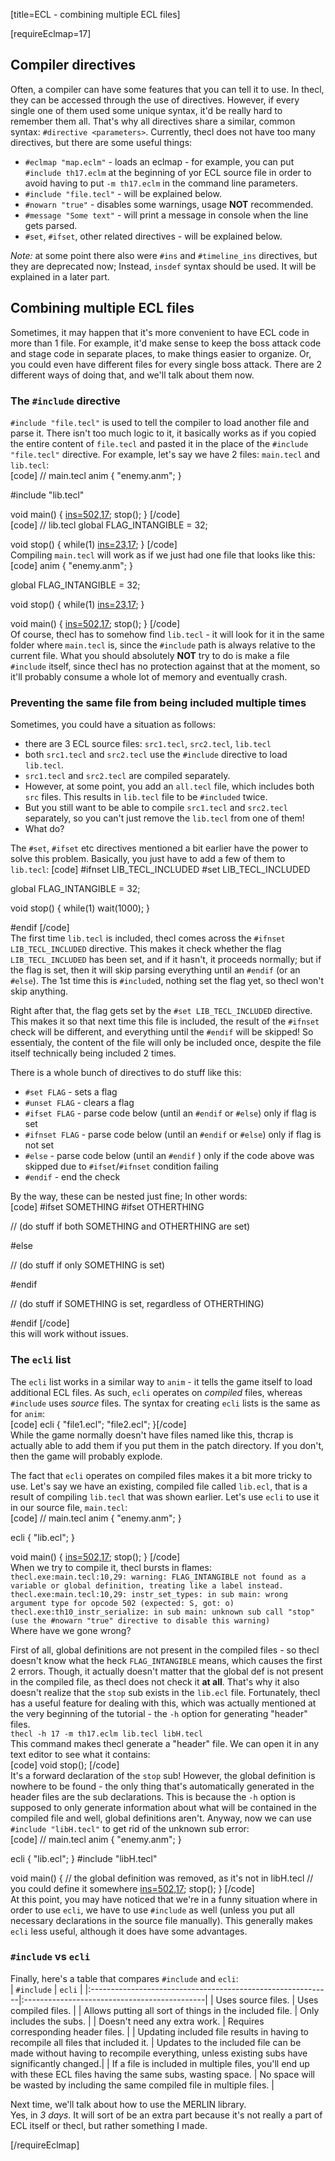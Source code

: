 [title=ECL - combining multiple ECL files]

[requireEclmap=17]
## Compiler directives
Often, a compiler can have some features that you can tell it to use. In thecl, they can be accessed through the use of directives. However, if every single one of them used some unique syntax, it'd be really hard to remember them all. That's why all directives share a similar, common syntax: `#directive <parameters>`. Currently, thecl does not have too many directives, but there are some useful things:  
- `#eclmap "map.eclm"` - loads an eclmap - for example, you can put `#include th17.eclm` at the beginning of yor ECL source file in order to avoid having to put `-m th17.eclm` in the command line parameters.
- `#include "file.tecl"` - will be explained below.
- `#nowarn "true"` - disables some warnings, usage **NOT** recommended.  
- `#message "Some text"` - will print a message in console when the line gets parsed.
- `#set`, `#ifset`, other related directives - will be explained below.

*Note:* at some point there also were `#ins` and `#timeline_ins` directives, but they are deprecated now; Instead, `insdef` syntax should be used. It will be explained in a later part.

## Combining multiple ECL files
Sometimes, it may happen that it's more convenient to have ECL code in more than 1 file. For example, it'd make sense to keep the boss attack code and stage code in separate places, to make things easier to organize. Or, you could even have different files for every single boss attack. There are 2 different ways of doing that, and we'll talk about them now.

### The `#include` directive
`#include "file.tecl"` is used to tell the compiler to load another file and parse it. There isn't too much logic to it, it basically works as if you copied the entire content of `file.tecl` and pasted it in the place of the `#include "file.tecl"` directive. For example, let's say we have 2 files: `main.tecl` and `lib.tecl`:  
[code] // main.tecl
 anim {
     "enemy.anm";
 }
 
 #include "lib.tecl"

 void main() {
     [ins=502,17](FLAG_INTANGIBLE);
     stop();
 } [/code]  
[code] // lib.tecl
 global FLAG_INTANGIBLE = 32;

 void stop() {
     while(1)
        [ins=23,17](1000);
 } [/code]  
Compiling `main.tecl` will work as if we just had one file that looks like this:  
[code] anim {
     "enemy.anm";
 }
 
 global FLAG_INTANGIBLE = 32;

 void stop() {
     while(1)
        [ins=23,17](1000);
 } 

 void main() {
     [ins=502,17](FLAG_INTANGIBLE);
     stop();
 } [/code]  
Of course, thecl has to somehow find `lib.tecl` - it will look for it in the same folder where `main.tecl` is, since the `#include` path is always relative to the current file. What you should absolutely **NOT** try to do is make a file `#include` itself, since thecl has no protection against that at the moment, so it'll probably consume a whole lot of memory and eventually crash. 

### Preventing the same file from being included multiple times
Sometimes, you could have a situation as follows:
- there are 3 ECL source files: `src1.tecl`, `src2.tecl`, `lib.tecl`
- both `src1.tecl` and `src2.tecl` use the `#include` directive to load `lib.tecl`.
- `src1.tecl` and `src2.tecl` are compiled separately.
- However, at some point, you add an `all.tecl` file, which includes both `src` files. This results in `lib.tecl` file to be `#included` twice.
- But you still want to be able to compile `src1.tecl` and `src2.tecl` separately, so you can't just remove the `lib.tecl` from one of them!
- What do?

The `#set`, `#ifset` etc directives mentioned a bit earlier have the power to solve this problem. Basically, you just have to add a few of them to `lib.tecl`:
[code] #ifnset LIB_TECL_INCLUDED
 #set LIB_TECL_INCLUDED
 
 global FLAG_INTANGIBLE = 32;

 void stop() {
     while(1)
        wait(1000);
 } 

 #endif [/code]  
The first time `lib.tecl` is included, thecl comes across the `#ifnset LIB_TECL_INCLUDED` directive. This makes it check whether the flag `LIB_TECL_INCLUDED` has been set, and if it hasn't, it proceeds normally; but if the flag is set, then it will skip parsing everything until an `#endif` (or an `#else`). The 1st time this is `#include`d, nothing set the flag yet, so thecl won't skip anything.  

Right after that, the flag gets set by the `#set LIB_TECL_INCLUDED` directive. This makes it so that next time this file is included, the result of the `#ifnset` check will be different, and everything until the `#endif` will be skipped! So essentialy, the content of the file will only be included once, despite the file itself technically being included 2 times.   
  
There is a whole bunch of directives to do stuff like this:
- `#set FLAG` - sets a flag
- `#unset FLAG` - clears a flag
- `#ifset FLAG` - parse code below (until an `#endif` or `#else`) only if flag is set
- `#ifnset FLAG` - parse code below (until an `#endif` or `#else`) only if flag is not set
- `#else` - parse code below (until an `#endif` ) only if the code above was skipped due to `#ifset`/`#ifnset` condition failing
- `#endif` - end the check
  
By the way, these can be nested just fine; In other words:  
[code] #ifset SOMETHING
 #ifset OTHERTHING

 // (do stuff if both SOMETHING and OTHERTHING are set)

 #else

 // (do stuff if only SOMETHING is set)

 #endif

 // (do stuff if SOMETHING is set, regardless of OTHERTHING)

 #endif [/code]  
this will work without issues.


### The `ecli` list
The `ecli` list works in a similar way to `anim` - it tells the game itself to load additional ECL files. As such, `ecli` operates on *compiled* files, whereas `#include` uses *source* files. The syntax for creating `ecli` lists is the same as for `anim`:  
[code] ecli {
    "file1.ecl";
    "file2.ecl";
 }[/code]  
While the game normally doesn't have files named like this, thcrap is actually able to add them if you put them in the patch directory. If you don't, then the game will probably explode.  
  
The fact that `ecli` operates on compiled files makes it a bit more tricky to use. Let's say we have an existing, compiled file called `lib.ecl`, that is a result of compiling `lib.tecl` that was shown earlier. Let's use `ecli` to use it in our source file, `main.tecl`:  
[code] // main.tecl
 anim {
     "enemy.anm";
 }
 
 ecli {
     "lib.ecl";
 }

 void main() {
     [ins=502,17](FLAG_INTANGIBLE);
     stop();
 } [/code]  
When we try to compile it, thecl bursts in flames:  
`thecl.exe:main.tecl:10,29: warning: FLAG_INTANGIBLE not found as a variable or global definition, treating like a label instead.`  
`thecl.exe:main.tecl:10,29: instr_set_types: in sub main: wrong argument type for opcode 502 (expected: S, got: o)`  
`thecl.exe:th10_instr_serialize: in sub main: unknown sub call "stop" (use the #nowarn "true" directive to disable this warning)`  
Where have we gone wrong?  
  
First of all, global definitions are not present in the compiled files - so thecl doesn't know what the heck `FLAG_INTANGIBLE` means, which causes the first 2 errors. Though, it actually doesn't matter that the global def is not present in the compiled file, as thecl does not check it **at all**. That's why it also doesn't realize that the `stop` sub exists in the `lib.ecl` file. Fortunately, thecl has a useful feature for dealing with this, which was actually mentioned at the very beginning of the tutorial - the `-h` option for generating "header" files.  
`thecl -h 17 -m th17.eclm lib.tecl libH.tecl`  
This command makes thecl generate a "header" file. We can open it in any text editor to see what it contains:  
[code] void stop(); [/code]  
It's a forward declaration of the `stop` sub! However, the global definition is nowhere to be found - the only thing that's automatically generated in the header files are the sub declarations. This is because the `-h` option is supposed to only generate information about what will be contained in the compiled file and well, global definitions aren't. Anyway, now we can use `#include "libH.tecl"` to get rid of the unknown sub error:  
[code] // main.tecl
 anim {
     "enemy.anm";
 }
 
 ecli {
     "lib.ecl";
 }
 #include "libH.tecl"

 void main() {
     // the global definition was removed, as it's not in libH.tecl
     // you could define it somewhere
     [ins=502,17](32);
     stop();
 } [/code]  
At this point, you may have noticed that we're in a funny situation where in order to use `ecli`, we have to use `#include` as well (unless you put all necessary declarations in the source file manually). This generally makes `ecli` less useful, although it does have some advantages.

### `#include` vs `ecli`
Finally, here's a table that compares `#include` and `ecli`:  
| `#include`                                                  | `ecli`                                       |
|:------------------------------------------------------------|:---------------------------------------------|
| Uses source files.                                          | Uses compiled files.                         |
| Allows putting all sort of things in the included file.     | Only includes the subs.                      |
| Doesn't need any extra work.                                | Requires corresponding header files.         |
| Updating included file results in having to recompile all files that included it. | Updates to the included file can be made without having to recompile everything, unless existing subs have significantly changed.|
| If a file is included in multiple files, you'll end up with these ECL files having the same subs, wasting space. | No space will be wasted by including the same compiled file in multiple files. |
  
Next time, we'll talk about how to use the MERLIN library.  
Yes, in *3 days*. It will sort of be an extra part because it's not really a part of ECL itself or thecl, but rather something I made.

[/requireEclmap]